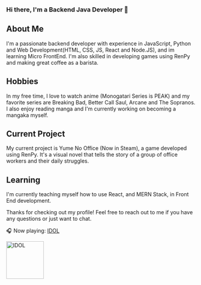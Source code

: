 ### Hi there, I'm a Backend Java Developer 👋

## About Me

I'm a passionate backend developer with experience in JavaScript, Python and Web Development(HTML, CSS, JS, React and Node.JS), and im learning Micro FrontEnd. I'm also skilled in developing games using RenPy and making great coffee as a barista.

## Hobbies

In my free time, I love to watch anime (Monogatari Series is PEAK) and my favorite series are Breaking Bad, Better Call Saul, Arcane and The Sopranos. I also enjoy reading manga and I'm currently working on becoming a mangaka myself.

## Current Project

My current project is Yume No Office (Now in Steam), a game developed using RenPy. It's a visual novel that tells the story of a group of office workers and their daily struggles.

## Learning

I'm currently teaching myself how to use React, and MERN Stack, in Front End development.

Thanks for checking out my profile! Feel free to reach out to me if you have any questions or just want to chat.

🎧 Now playing: [IDOL](https://open.spotify.com/track/7ovUcF5uHTBRzUpB6ZOmvt?si=d028557637924732) 

<img src="https://images.genius.com/9814c857d1226a4cae15e6b8b0b7dfae.1000x1000x1.png" alt="IDOL" width="100" height="100"> 
